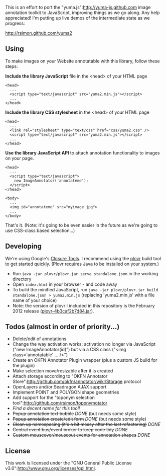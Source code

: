 This is an effort to port the "yuma.js":http://yuma-js.github.com image annotation toolkit to JavaScript, improving things as we go along. Any help appreciated! I'm putting up live demos of the intermediate state as we progress:

http://rsimon.github.com/yuma2

## Using

To make images on your Website annotatable with this library, follow these steps:

__Include the library JavaScript__ file in the &lt;head&gt; of your HTML page

    <head>
      ...
      <script type="text/javascript" src="yuma2.min.js"></script>
      ...
    </head>

__Include the library CSS stylesheet__ in the &lt;head&gt; of your HTML page

    <head>
      ...
      <link rel="stylesheet" type="text/css" href="css/yuma2.css" />
      <script type="text/javascript" src="yuma2.min.js"></script>
      ...
    </head>  

__Use the library JavaScript API__ to attach annotation functionality to images on your page.

    <head>
      ...
      <script type="text/javascript">
        new ImageAnnotator('annotateme');
      </script>
    </head>

    <body>
      ...
      <img id="annotateme" src="myimage.jpg">
      ...
    </body>

That's it. (Note: it's going to be even easier in the future as we're going to use CSS-class based selection...)

## Developing

We're using Google's [Closure Tools](http://developers.google.com/closure/). I recommend using the [plovr](http://plovr.com/) build tool to get started quickly. (Plovr requires Java to be installed on your system.)

* Run ``java -jar plovr/plovr.jar serve standalone.json`` in the working directory 
* Open ``index.html`` in your browser - and code away
* To build the minified JavaScript, run ``java -jar plovr/plovr.jar build standalone.json > yuma2.min.js`` (replacing 'yuma2.min.js' with a file name of your choice)
* Note: the version of plovr I included in this repository is the February 2012 release ([plovr-4b3caf2b7d84.jar](http://code.google.com/p/plovr/downloads/detail?name=plovr-4b3caf2b7d84.jar&can=2)).

## Todos (almost in order of priority...)

* Delete/edit of annotations
* Change the way activation works: activation no longer via JavaScript ("new ImageAnnotator(id)") but via a CSS class ("&lt;img class='annotatable' ... /&gt;")
* Create an OKFN Annotator Plugin wrapper (plus a custom JS build for the plugin)
* Make selection move/resizable after it is created
* Attach storage according to "OKFN Annotator Store":http://github.com/okfn/annotator/wiki/Storage protocol
* OpenLayers and/or Seadragon AJAX support
* Implement POINT and POLYGON shape geometries
* Add support for the "toponym selection tool":http://github.com/rsimon/toponymotator
* *Find a decent name for this tool!*
* ~~Popup annotation text bubble~~ *DONE* (but needs some style)
* ~~Popup annotation create/edit form~~ *DONE* (but needs some style)
* ~~Clean up namespacing (it's a bit messy after the last refactoring)~~ *DONE*
* ~~Central event bus/event broker to keep code tidy~~ *DONE*
* ~~Custom mouseover/mouseout events for annotation shapes~~ *DONE*

## License

This work is licensed under the "GNU General Public License v3.0":http://www.gnu.org/licenses/gpl.html.
